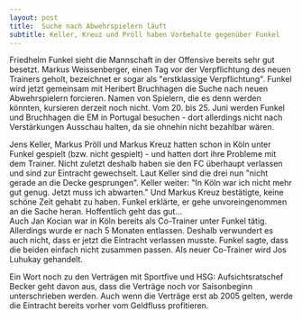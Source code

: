 ```yaml
---
layout: post
title:  Suche nach Abwehrspielern läuft
subtitle: Keller, Kreuz und Pröll haben Vorbehalte gegenüber Funkel
---
```


Friedhelm Funkel sieht die Mannschaft in der Offensive bereits sehr gut besetzt. Markus Weissenberger, einen Tag vor der Verpflichtung des neuen Trainers geholt, bezeichnet er sogar als "erstklassige Verpflichtung". Funkel wird jetzt gemeinsam mit Heribert Bruchhagen die Suche nach neuen Abwehrspielern forcieren. Namen von Spielern, die es denn werden könnten, kursieren derzeit noch nicht. Vom 20. bis 25. Juni werden Funkel und Bruchhagen die EM in Portugal besuchen - dort allerdings nicht nach Verstärkungen Ausschau halten, da sie ohnehin nicht bezahlbar wären.

Jens Keller, Markus Pröll und Markus Kreuz hatten schon in Köln unter Funkel gespielt (bzw. nicht gespielt) - und hatten dort ihre Probleme mit dem Trainer. Nicht zuletzt deshalb haben sie den FC überhaupt verlassen und sind zur Eintracht gewechselt. Laut Keller sind die drei nun "nicht gerade an die Decke gesprungen". Keller weiter: "In Köln war ich nicht mehr gut genug. Jetzt muss ich abwarten." Und Markus Kreuz bestätigte, keine schöne Zeit gehabt zu haben. Funkel erklärte, er gehe unvoreingenommen an die Sache heran. Hoffentlich geht das gut...  
Auch Jan Kocian war in Köln bereits als Co-Trainer unter Funkel tätig. Allerdings wurde er nach 5 Monaten entlassen. Deshalb verwundert es auch nicht, dass er jetzt die Eintracht verlassen musste. Funkel sagte, dass die beiden einfach nicht zusammen passen. Als neuer Co-Trainer wird Jos Luhukay gehandelt.

Ein Wort noch zu den Verträgen mit Sportfive und HSG: Aufsichtsratschef Becker geht davon aus, dass die Verträge noch vor Saisonbeginn unterschrieben werden. Auch wenn die Verträge erst ab 2005 gelten, werde die Eintracht bereits vorher vom Geldfluss profitieren.
